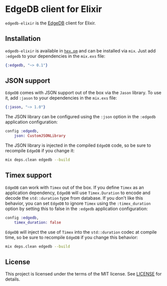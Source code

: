 # EdgeDB client for Elixir

`edgedb-elixir` is the [EdgeDB](https://edgedb.com) client for Elixir.

## Installation

`edgedb-elixir` is available  in [`hex.pm`](https://hex.pm/packages/edgedb) and can be installed via `mix`.
  Just add `:edgedb` to your dependencies in the `mix.exs` file:

```elixir
{:edgedb, "~> 0.1"}
```

## JSON support

`EdgeDB` comes with JSON support out of the box via the `Jason` library.
  To use it, add `:jason` to your dependencies in the `mix.exs` file:

```elixir
{:jason, "~> 1.0"}
```

The JSON library can be configured using the `:json` option in the `:edgedb` application configuration:

```elixir
config :edgedb,
    json: CustomJSONLibrary
```

The JSON library is injected in the compiled `EdgeDB` code, so be sure to recompile `EdgeDB` if you change it:

```bash
mix deps.clean edgedb --build
```

## Timex support

`EdgeDB` can work with `Timex` out of the box. If you define `Timex` as an application dependency,
  `EdgeDB` will use `Timex.Duration` to encode and decode the `std::duration` type from database.
  If you don't like this behavior, you can set `EdgeDB` to ignore `Timex` using
  the `:timex_duration` option by setting this to false in the `:edgedb` application configuration:

```elixir
config :edgedb,
    timex_duration: false
```

`EdgeDB` will inject the use of `Timex` into the `std::duration` codec at compile time,
  so be sure to recompile `EdgeDB` if you change this behavior:

```bash
mix deps.clean edgedb --build
```

## License

This project is licensed under the terms of the MIT license.
  See [LICENSE](https://github.com/nsidnev/edgedb-elixir/blob/master/LICENSE) for details.
